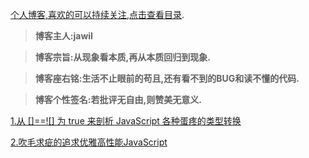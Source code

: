 
[个人博客,喜欢的可以持续关注,点击查看目录](https://github.com/jawil/blog/issues).

> **博客主人:jawil**

> **博客宗旨:从现象看本质,再从本质回归到现象.**

> **博客座右铭:生活不止眼前的苟且,还有看不到的BUG和读不懂的代码.**

> **博客个性签名:若批评无自由,则赞美无意义.**

[1.从 []==![] 为 true 来剖析 JavaScript 各种蛋疼的类型转换
](https://github.com/jawil/blog/issues/1)

[2.吹毛求疵的追求优雅高性能JavaScript](https://github.com/jawil/blog/issues/2)
